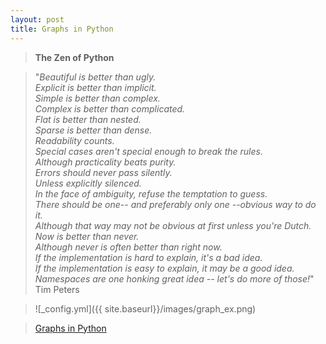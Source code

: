 ```yaml
---
layout: post
title: Graphs in Python
---
```


> **The Zen of Python**

> "*Beautiful is better than ugly. </br>
    Explicit is better than implicit. </br>
    Simple is better than complex. </br>
    Complex is better than complicated. </br>
    Flat is better than nested. </br>
    Sparse is better than dense. </br>
    Readability counts. </br>
    Special cases aren't special enough to break the rules. </br>
    Although practicality beats purity. </br>
    Errors should never pass silently. </br>
    Unless explicitly silenced. </br>
    In the face of ambiguity, refuse the temptation to guess. </br>
    There should be one-- and preferably only one --obvious way to do it. </br>
    Although that way may not be obvious at first unless you're Dutch. </br>
    Now is better than never. </br>
    Although never is often better than *right* now. </br>
    If the implementation is hard to explain, it's a bad idea. </br>
    If the implementation is easy to explain, it may be a good idea. </br>
    Namespaces are one honking great idea -- let's do more of those!*"  
                                       Tim Peters
 

>![_config.yml]({{ site.baseurl}}/images/graph_ex.png)

> [Graphs in Python](http://nbviewer.ipython.org/gist/melvincabatuan/de1fd4308a9280ec8fda "Graphs in Python") 
